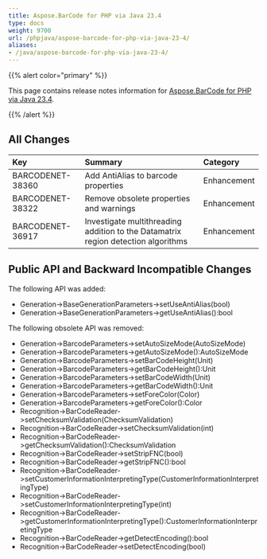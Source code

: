 ```yaml
---
title: Aspose.BarCode for PHP via Java 23.4
type: docs
weight: 9700
url: /phpjava/aspose-barcode-for-php-via-java-23-4/
aliases:
- /java/aspose-barcode-for-php-via-java-23-4/
---
```


{{% alert color="primary" %}} 

This page contains release notes information for [Aspose.BarCode for PHP via Java 23.4](https://downloads.aspose.com/barcode/php/new-releases/aspose.barcode-for-php-via-java-23.4/).

{{% /alert %}} 
## **All Changes**

|**Key**|**Summary**|**Category**|
| :- | :- | :- |
|BARCODENET-38360|Add AntiAlias to barcode properties|Enhancement|
|BARCODENET-38322|Remove obsolete properties and warnings|Enhancement|
|BARCODENET-36917|Investigate multithreading addition to the Datamatrix region detection algorithms|Enhancement|


## **Public API and Backward Incompatible Changes**
The following API was added:
- Generation->BaseGenerationParameters->setUseAntiAlias(bool)
- Generation->BaseGenerationParameters->getUseAntiAlias():bool

The following obsolete API was removed:
- Generation->BarcodeParameters->setAutoSizeMode(AutoSizeMode)
- Generation->BarcodeParameters->getAutoSizeMode():AutoSizeMode
- Generation->BarcodeParameters->setBarCodeHeight(Unit)
- Generation->BarcodeParameters->getBarCodeHeight():Unit
- Generation->BarcodeParameters->setBarCodeWidth(Unit)
- Generation->BarcodeParameters->getBarCodeWidth():Unit
- Generation->BarcodeParameters->setForeColor(Color)
- Generation->BarcodeParameters->getForeColor():Color
- Recognition->BarCodeReader->setChecksumValidation(ChecksumValidation)
- Recognition->BarCodeReader->setChecksumValidation(int)
- Recognition->BarCodeReader->getChecksumValidation():ChecksumValidation
- Recognition->BarCodeReader->setStripFNC(bool)
- Recognition->BarCodeReader->getStripFNC():bool
- Recognition->BarCodeReader->setCustomerInformationInterpretingType(CustomerInformationInterpretingType)
- Recognition->BarCodeReader->setCustomerInformationInterpretingType(int)
- Recognition->BarCodeReader->getCustomerInformationInterpretingType():CustomerInformationInterpretingType
- Recognition->BarCodeReader->getDetectEncoding():bool
- Recognition->BarCodeReader->setDetectEncoding(bool)